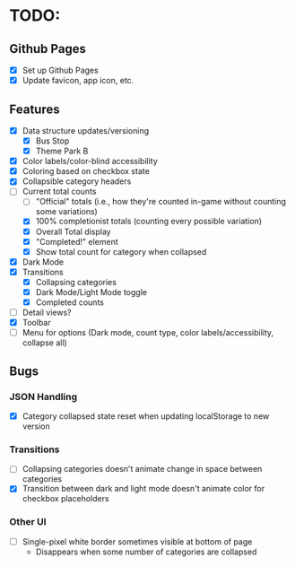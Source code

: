 # TODO:

## Github Pages
- [x] Set up Github Pages
- [x] Update favicon, app icon, etc.

## Features
- [x] Data structure updates/versioning
  - [x] Bus Stop
  - [x] Theme Park B
- [x] Color labels/color-blind accessibility
- [x] Coloring based on checkbox state
- [x] Collapsible category headers
- [ ] Current total counts
  - [ ] "Official" totals (i.e., how they're counted in-game without counting some variations)
  - [x] 100% completionist totals (counting every possible variation)
  - [x] Overall Total display
  - [x] "Completed!" element
  - [x] Show total count for category when collapsed
- [x] Dark Mode
- [x] Transitions
  - [x] Collapsing categories
  - [x] Dark Mode/Light Mode toggle
  - [x] Completed counts
- [ ] Detail views?
- [x] Toolbar
- [ ] Menu for options (Dark mode, count type, color labels/accessibility, collapse all)

## Bugs
### JSON Handling
  - [x] Category collapsed state reset when updating localStorage to new version
### Transitions
  - [ ] Collapsing categories doesn't animate change in space between categories
  - [x] Transition between dark and light mode doesn't animate color for checkbox placeholders
### Other UI
  - [ ] Single-pixel white border sometimes visible at bottom of page
    - Disappears when some number of categories are collapsed